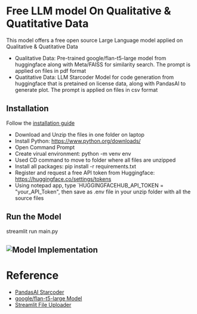 # Free LLM model On Qualitative & Quatitative Data 
This model offers a free open source Large Language model applied on Qualitative & Quatitative Data
* Qualitative Data: Pre-trained google/flan-t5-large model from huggingface along with Meta/FAISS for similarity search. The prompt is applied on files in pdf format
* Quatitative Data: LLM Starcoder Model for code generation from huggingface that is pretained on license data, along with PandasAI to generate plot. The prompt is applied on files in csv format

## Installation
Follow the [installation guide](https://github.com/chenliseu/Open-Source-LLM-on-qualitative-and-quantitative-data/blob/main/Installation_Guide.txt)
* Download and Unzip the files in one folder on laptop
* Install Python: https://www.python.org/downloads/
* Open Command Prompt
* Create virual environment: python -m venv env
* Used CD command to move to folder where all files are unzipped
* Install all packages: pip install -r requirements.txt
* Register and request a free API token from Huggingface: https://huggingface.co/settings/tokens
* Using notepad app, type `HUGGINGFACEHUB_API_TOKEN = "your_API_Token", then save as .env file in your unzip folder with all the source files

## Run the Model 
streamlit run main.py

## ![Model Implementation](https://github.com/chenliseu/Open-Source-LLM-on-qualitative-and-quantitative-data/raw/main/model_intro.png)

# Reference
* [PandasAI Starcoder](https://github.com/Sinaptik-AI/pandas-ai/discussions/60)
* [google/flan-t5-large Model](https://huggingface.co/google/flan-t5-large)
* [Streamlit File Uploader](https://docs.streamlit.io/develop/api-reference/widgets/st.file_uploader)
